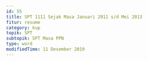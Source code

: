 ```yaml
---
id: 55
title: SPT 1111 Sejak Masa Januari 2011 s/d Mei 2013
fitur: resume
category: kup
topik: SPT
subtopik: SPT Masa PPN
type: word
modifiedTime: 11 Desember 2019
---
```


